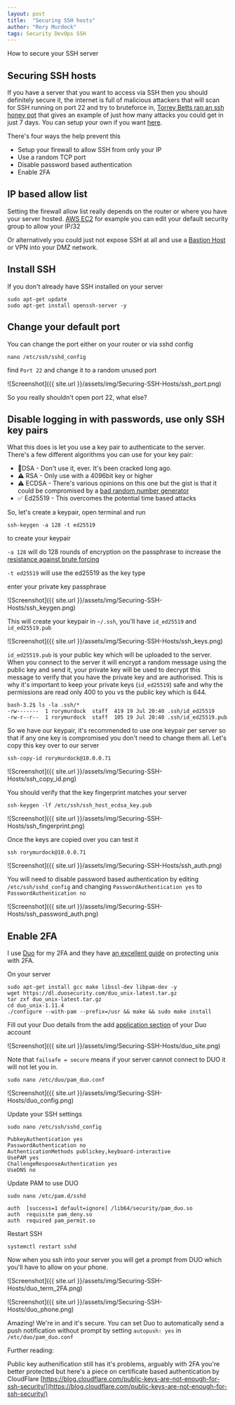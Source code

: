 ```yaml
---
layout: post
title:  "Securing SSH hosts"
author: "Rory Murdock"
tags: Security DevOps SSH
---
```


How to secure your SSH server

## Securing SSH hosts

If you have a server that you want to access via SSH then you should definitely secure it, the internet is full of malicious attackers that will scan for SSH running on port 22 and try to bruteforce in, [Torrey Betts ran an ssh honey pot](https://www.infragistics.com/community/blogs/b/torrey-betts/posts/what-i-learned-after-using-an-ssh-honeypot-for-7-days) that gives an example of just how many attacks you could get in just 7 days. You can setup your own if you want [here](https://blog.ruanbekker.com/blog/2018/10/11/capturing-54-million-passwords-with-a-docker-ssh-honeypot/).

There's four ways the help prevent this

* Setup your firewall to allow SSH from only your IP
* Use a random TCP port
* Disable password based authentication
* Enable 2FA

## IP based allow list

Setting the firewall allow list really depends on the router or where you have your server hosted. [AWS EC2](https://docs.aws.amazon.com/AWSEC2/latest/UserGuide/authorizing-access-to-an-instance.html) for example you can edit your default security group to allow your IP/32

Or alternatively you could just not expose SSH at all and use a [Bastion Host](https://cloud.ibm.com/docs/solution-tutorials?topic=solution-tutorials-vpc-secure-management-bastion-server) or VPN into your DMZ network.

## Install SSH

If you don't already have SSH installed on your server

```shell
sudo apt-get update
sudo apt-get install openssh-server -y
```

## Change your default port

You can change the port either on your router or via sshd config

```shell
nano /etc/ssh/sshd_config
```

find `Port 22` and change it to a random unused port

![Screenshot]({{ site.url }}/assets/img/Securing-SSH-Hosts/ssh_port.png)

So you really shouldn't open port 22, what else?

## Disable logging in with passwords, use only SSH key pairs

What this does is let you use a key pair to authenticate to the server. There's a few different algorithms you can use for your key pair:

* 🚨DSA - Don't use it, ever. It's been cracked long ago.
* ⚠️ RSA - Only use with a 4096bit key or higher
* ⚠️ ECDSA - There's various opinions on this one but the gist is that it could be compromised by a [bad random number generator](http://www.hyperelliptic.org/tanja/vortraege/20130531.pdf)
* ✅ Ed25519 - This overcomes the potential time based attacks

So, let's create a keypair, open terminal and run

```shell
ssh-keygen -a 128 -t ed25519
```

to create your keypair

`-a 128` will do 128 rounds of encryption on the passphrase to increase the [resistance against brute forcing](https://man.openbsd.org/ssh-keygen.1#:~:text=When%20saving%20a%20private%20key,The%20default%20is%2016%20rounds.)

`-t ed25519` will use the ed25519 as the key type

enter your private key passphrase

![Screenshot]({{ site.url }}/assets/img/Securing-SSH-Hosts/ssh_keygen.png)

This will create your keypair in `~/.ssh`, you'll have `id_ed25519` and `id_ed25519.pub`

![Screenshot]({{ site.url }}/assets/img/Securing-SSH-Hosts/ssh_keys.png)

`id_ed25519.pub` is your public key which will be uploaded to the server. When you connect to the server it will encrypt a random message using the public key and send it, your private key will be used to decrypt this message to verify that you have the private key and are authorised. This is why it's important to keep your private keys (`id_ed25519`) safe and why the permissions are read only 400 to you vs the public key which is 644.

```shell
bash-3.2$ ls -la .ssh/*
-rw-------  1 rorymurdock  staff  419 19 Jul 20:40 .ssh/id_ed25519
-rw-r--r--  1 rorymurdock  staff  105 19 Jul 20:40 .ssh/id_ed25519.pub
```

So we have our keypair, it's recommended to use one keypair per server so that if any one key is compromised you don't need to change them all.  Let's copy this key over to our server

```shell
ssh-copy-id rorymurdock@10.0.0.71
```

![Screenshot]({{ site.url }}/assets/img/Securing-SSH-Hosts/ssh_copy_id.png)

You should verify that the key fingerprint matches your server

```shell
ssh-keygen -lf /etc/ssh/ssh_host_ecdsa_key.pub
```

![Screenshot]({{ site.url }}/assets/img/Securing-SSH-Hosts/ssh_fingerprint.png)

Once the keys are copied over you can test it

```shell
ssh rorymurdock@10.0.0.71
```

![Screenshot]({{ site.url }}/assets/img/Securing-SSH-Hosts/ssh_auth.png)

You will need to disable password based authentication by editing  `/etc/ssh/sshd_config` and changing `PasswordAuthentication yes` to `PasswordAuthentication no`

![Screenshot]({{ site.url }}/assets/img/Securing-SSH-Hosts/ssh_password_auth.png)

## Enable 2FA

I use [Duo](https://duo.com) for my 2FA and they have [an excellent guide](https://duo.com/docs/duounix) on protecting unix with 2FA.

On your server

```shell
sudo apt-get install gcc make libssl-dev libpam-dev -y
wget https://dl.duosecurity.com/duo_unix-latest.tar.gz
tar zxf duo_unix-latest.tar.gz
cd duo_unix-1.11.4
./configure --with-pam --prefix=/usr && make && sudo make install
```

Fill out your Duo details from the add [application section](https://admin-d67b23c1.duosecurity.com/applications/protect/types) of your Duo account

![Screenshot]({{ site.url }}/assets/img/Securing-SSH-Hosts/duo_site.png)

Note that `failsafe = secure` means if your server cannot connect to DUO it will not let you in.

```shell
sudo nano /etc/duo/pam_duo.conf
```

![Screenshot]({{ site.url }}/assets/img/Securing-SSH-Hosts/duo_config.png)

Update your SSH settings

```shell
sudo nano /etc/ssh/sshd_config

PubkeyAuthentication yes
PasswordAuthentication no
AuthenticationMethods publickey,keyboard-interactive
UsePAM yes
ChallengeResponseAuthentication yes
UseDNS no
```

Update PAM to use DUO

```shell
sudo nano /etc/pam.d/sshd

auth  [success=1 default=ignore] /lib64/security/pam_duo.so
auth  requisite pam_deny.so
auth  required pam_permit.so
```

Restart SSH

```shell
systemctl restart sshd
```

Now when you ssh into your server you will get a prompt from DUO which you'll have to allow on your phone.

![Screenshot]({{ site.url }}/assets/img/Securing-SSH-Hosts/duo_term_2FA.png)

![Screenshot]({{ site.url }}/assets/img/Securing-SSH-Hosts/duo_phone.png)

Amazing! We're in and it's secure. You can set Duo to automatically send a push notification without prompt by setting `autopush: yes` in `/etc/duo/pam_duo.conf`


Further reading:

Public key authenification still has it's problems, arguably with 2FA you're better protected but here's a piece on certificate based authentication by CloudFlare
[https://blog.cloudflare.com/public-keys-are-not-enough-for-ssh-security/](https://blog.cloudflare.com/public-keys-are-not-enough-for-ssh-security/)
